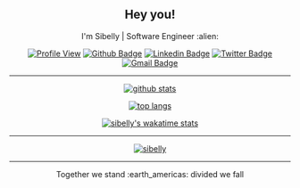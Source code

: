 <h2 align="center">Hey you!</h2>

<p align="center">I'm Sibelly | Software Engineer :alien:</p>

<p align="center">
<a href="https://github.com/anuraghazra/github-readme-stats"><img src="https://komarev.com/ghpvc/?username=sibelly&amp;label=Profile%20views&amp;color=0e75b6&amp;style=flat" alt="Profile View" /></a>
<a href="https://github.com/sibelly"><img src="https://img.shields.io/badge/-Github-000?style=flat-square&logo=Github&logoColor=white&link=https://github.com/lucasgdb" alt="Github Badge" /></a>
<a href="https://www.linkedin.com/in/sibelly-cavalcante/"><img src="https://img.shields.io/badge/-LinkedIn-blue?style=flat-square&logo=Linkedin&logoColor=white&link=https://www.linkedin.com/in/sibelly-cavalcante/" alt="Linkedin Badge" /></a>
<a href="https://twitter.com/Sibelly_Sanches"><img src="https://img.shields.io/badge/-Twitter-1ca0f1?style=flat-square&labelColor=1ca0f1&logo=twitter&logoColor=white&link=https://twitter.com/Sibelly_Sanches" alt="Twitter Badge" /></a>
<a href="mailto:sibellycavalcante@gmail.com"><img src="https://img.shields.io/badge/-Gmail-c14438?style=flat-square&logo=Gmail&logoColor=white&link=mailto:lucasgdbittencourt@gmail.com" alt="Gmail Badge" /></a>
</p>

---

<p align="center"><a href="https://github.com/anuraghazra/github-readme-stats"><img src="https://github-readme-stats.vercel.app/api?username=sibelly&show_icons=true&theme=radical" alt="github stats" /></a>

<p align="center"><a href="https://github.com/anuraghazra/github-readme-stats"><img src="https://github-readme-stats.vercel.app/api/top-langs/?username=sibelly&layout=compact&langs_count=10&theme=radical" alt="top langs" /></a>

<p align="center"><a href="https://github.com/anuraghazra/github-readme-stats"><img src="https://github-readme-stats.vercel.app/api/wakatime?username=@sibelly&theme=radical" alt="sibelly's wakatime stats" /></a>

---

<p align="center"><a href="https://github.com/ryo-ma/github-profile-trophy"><img src="https://github-profile-trophy.vercel.app/?username=sibelly&theme=radical&column=3&margin-w=15&margin-h=15" alt="sibelly" /></a>


---
<p align="center"> Together we stand :earth_americas: divided we fall </p>
